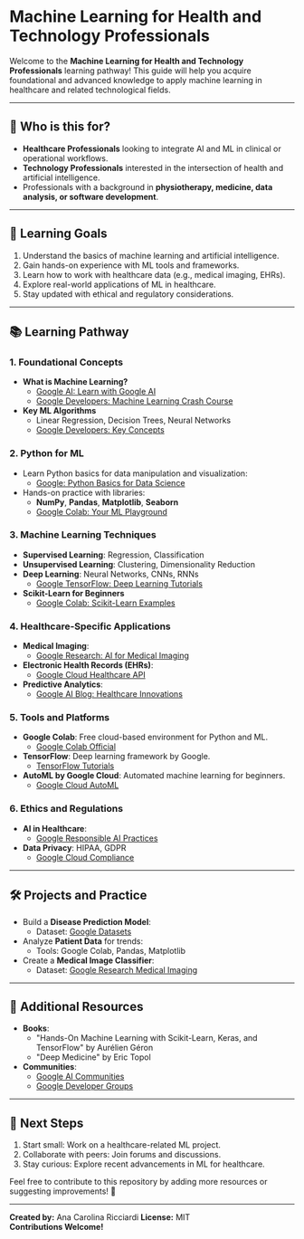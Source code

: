 # Machine Learning for Health and Technology Professionals

Welcome to the **Machine Learning for Health and Technology Professionals** learning pathway! This guide will help you acquire foundational and advanced knowledge to apply machine learning in healthcare and related technological fields.

---

## 🌟 **Who is this for?**
- **Healthcare Professionals** looking to integrate AI and ML in clinical or operational workflows.
- **Technology Professionals** interested in the intersection of health and artificial intelligence.
- Professionals with a background in **physiotherapy, medicine, data analysis, or software development**.

---

## 🎯 **Learning Goals**
1. Understand the basics of machine learning and artificial intelligence.
2. Gain hands-on experience with ML tools and frameworks.
3. Learn how to work with healthcare data (e.g., medical imaging, EHRs).
4. Explore real-world applications of ML in healthcare.
5. Stay updated with ethical and regulatory considerations.

---

## 📚 **Learning Pathway**

### 1. **Foundational Concepts**
   - **What is Machine Learning?**
     - [Google AI: Learn with Google AI](https://ai.google/education/)
     - [Google Developers: Machine Learning Crash Course](https://developers.google.com/machine-learning/crash-course)
   - **Key ML Algorithms**
     - Linear Regression, Decision Trees, Neural Networks
     - [Google Developers: Key Concepts](https://developers.google.com/machine-learning/crash-course/ml-intro)

### 2. **Python for ML**
   - Learn Python basics for data manipulation and visualization:
     - [Google: Python Basics for Data Science](https://developers.google.com/edu/python)
   - Hands-on practice with libraries:
     - **NumPy**, **Pandas**, **Matplotlib**, **Seaborn**
     - [Google Colab: Your ML Playground](https://colab.research.google.com/)

### 3. **Machine Learning Techniques**
   - **Supervised Learning**: Regression, Classification
   - **Unsupervised Learning**: Clustering, Dimensionality Reduction
   - **Deep Learning**: Neural Networks, CNNs, RNNs
     - [Google TensorFlow: Deep Learning Tutorials](https://www.tensorflow.org/tutorials)
   - **Scikit-Learn for Beginners**
     - [Google Colab: Scikit-Learn Examples](https://colab.research.google.com/github/ageron/handson-ml3/blob/main/03_classification.ipynb)

### 4. **Healthcare-Specific Applications**
   - **Medical Imaging**:
     - [Google Research: AI for Medical Imaging](https://ai.google/research/teams/brain/healthcare/)
   - **Electronic Health Records (EHRs)**:
     - [Google Cloud Healthcare API](https://cloud.google.com/healthcare-api)
   - **Predictive Analytics**:
     - [Google AI Blog: Healthcare Innovations](https://ai.googleblog.com/)

### 5. **Tools and Platforms**
   - **Google Colab**: Free cloud-based environment for Python and ML.
     - [Google Colab Official](https://colab.research.google.com/)
   - **TensorFlow**: Deep learning framework by Google.
     - [TensorFlow Tutorials](https://www.tensorflow.org/tutorials)
   - **AutoML by Google Cloud**: Automated machine learning for beginners.
     - [Google Cloud AutoML](https://cloud.google.com/automl)

### 6. **Ethics and Regulations**
   - **AI in Healthcare**:
     - [Google Responsible AI Practices](https://ai.google/responsibilities/responsible-ai-practices/)
   - **Data Privacy**: HIPAA, GDPR
     - [Google Cloud Compliance](https://cloud.google.com/security/compliance)

---

## 🛠️ **Projects and Practice**
- Build a **Disease Prediction Model**:
  - Dataset: [Google Datasets](https://datasetsearch.research.google.com/)
- Analyze **Patient Data** for trends:
  - Tools: Google Colab, Pandas, Matplotlib
- Create a **Medical Image Classifier**:
  - Dataset: [Google Research Medical Imaging](https://ai.google/research/teams/brain/healthcare/)

---

## 🔗 **Additional Resources**
- **Books**:
  - "Hands-On Machine Learning with Scikit-Learn, Keras, and TensorFlow" by Aurélien Géron
  - "Deep Medicine" by Eric Topol
- **Communities**:
  - [Google AI Communities](https://ai.google/community/)
  - [Google Developer Groups](https://developers.google.com/community/gdg)

---

## 🚀 **Next Steps**
1. Start small: Work on a healthcare-related ML project.
2. Collaborate with peers: Join forums and discussions.
3. Stay curious: Explore recent advancements in ML for healthcare.

Feel free to contribute to this repository by adding more resources or suggesting improvements! 🤝

---

**Created by:** Ana Carolina Ricciardi
**License:** MIT  
**Contributions Welcome!**

